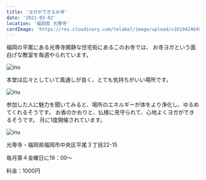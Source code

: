 ```yaml
---
title: 'ヨガができるお寺'
date: '2021-03-02'
location: '福岡県 光専寺'
cardImage: 'https://res.cloudinary.com/telabel/image/upload/v1619424649/unnamed_mhel2j.jpg'
---
```



福岡の平尾にある光専寺閑静な住宅街にあるこのお寺では、
お寺ヨガという面白げな教室を毎週やられています。


![inu](https://res.cloudinary.com/telabel/image/upload/v1619424649/unnamed_mhel2j.jpg)

本堂は広々としていて風通しが良く、とても気持ちがいい場所です。


![inu](https://res.cloudinary.com/telabel/image/upload/v1619784069/o1080076614825245323_po1jqm.jpg)


参加した人に魅力を聞いてみると、場所のエネルギーが体をより浄化し、ゆるめてくれるそうです。
お香のかおりと、仏様に見守られて、心地よくヨガができるそうです。
月に1度開催されています。

![inu](https://res.cloudinary.com/telabel/image/upload/v1619783840/o1080080914374688773_py4s2f.jpg)



光専寺・福岡県福岡市中央区平尾３丁目22-15


毎月第４金曜日に19：00〜


料金：1000円

